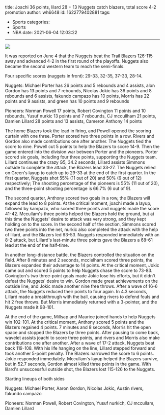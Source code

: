 title: Joachi 36 points, lilard 28 + 13 Nuggets catch blazers, total score 4-2 promotion
author: wh6648
id: 1622779402881
tags: 
- Sports
categories: 
- Sports
- NBA
date: 2021-06-04 12:03:22
---
![](https://p7.itc.cn/q_70/images01/20210604/2b1016badca549a4988492c20c653ca7.jpeg)


It was reported on June 4 that the Nuggets beat the Trail Blazers 126-115 away and advanced 4-2 in the first round of the playoffs. Nuggets also became the second western team to reach the semi-finals.

Four specific scores (nuggets in front): 29-33, 32-35, 37-33, 28-14.

Nuggets: Michael Porter has 26 points and 5 rebounds and 4 assists, alon Gordon has 13 points and 7 rebounds, Nicolas Jokic has 36 points and 8 rebounds and 6 assists, fakundo campazo has 10 points, Morris has 22 points and 9 assists, and green has 10 points and 9 rebounds

Pioneers: Norman Powell 17 points, Robert Covington 11 points and 10 rebounds, Yusuf nurkic 13 points and 7 rebounds, CJ mccullham 21 points, Damien Lillard 28 points and 13 assists, Cameron Anthony 14 points

The home Blazers took the lead in firing, and Powell opened the scoring curtain with one three. Porter scored two three points in a row. Rivers and Gordon also made contributions one after another. The Nuggets tied the score to nine. Powell cut 5 points to help the Blazers to score 14-9. Then the game entered into the division war between Porter and the pioneers. Porter scored six goals, including four three points, supporting the Nuggets team. Lillard continues the crazy G5, 34.2 seconds, Lillard assists Simmons outside to complete the attack, the Blazers lead 33-27. The Nuggets relied on Green's layup to catch up to 29-33 at the end of the first quarter. In the first quarter, Nuggets shot 55% (11 out of 20) and 50% (6 out of 12) respectively; The shooting percentage of the pioneers is 55% (11 out of 20), and the three-point shooting percentage is 66.7% (6 out of 9).

The second quarter, Anthony scored two goals in a row, the Blazers will expand the lead to 8 points. At the critical moment, joachi made a layup, followed by kampazo, who scored three points and nuggets made the score 41-42. Mccullam's three points helped the Blazers hold the ground, but at this time the Nuggets' desire to attack was very strong, and they kept holding on to the score. In the second half of the section, Simmons scored two three points into the net, nurkic also completed the attack with the help of lilard, and the Blazers led 63-53. Nuggets responded immediately with an 8-2 attack, but Lillard's last-minute three points gave the Blazers a 68-61 lead at the end of the half-time.

In another long-distance battle, the Blazers controlled the situation on the field. After 8 minutes and 2 seconds, mcclelham scored three points, the Blazers expanded their advantage to 14 points. At the critical moment, Jokic came out and scored 5 points to help Nuggets chase the score to 73-83. Covington's two three-point goals made Jokic lose his efforts, but it didn't defeat the Nuggets' desire to win. Gordon made great achievements on the outside line, and Jokic made another nine free throws. After a wave of 16-6 attack, the Nuggets reduced their points to four again. In 4.3 seconds, Lillard made a breakthrough with the ball, causing rivers to defend fouls and hit 2 free throws. But Morris immediately returned with a 3-pointer, and the Nuggets made it 98-101.

At the end of the game, Millsap and Maurice joined hands to help Nuggets win 102-101. At the critical moment, Anthony scored 5 points and the Blazers regained 4 points. 7 minutes and 8 seconds, Morris hit the open space and stopped the Blazers by three points. After pausing to come back, wavelet assists joachi to score three points, and rivers and Morris also make contributions one after another. After a wave of 17-2 attack, Nuggets beat back 119-108. With his life hanging on the line, Lillard stepped forward and took another 5-point penalty. The Blazers narrowed the score to 6 points. Jokic responded immediately. Mccullam's layup helped the Blazers survive, but in 52.7 seconds, Gordon almost killed three points in the game. With lilard's unsuccessful outside shot, the Blazers lost 115-126 to the Nuggets.

Starting lineups of both sides

Nuggets: Michael Porter, Aaron Gordon, Nicolas Jokic, Austin rivers, fakundo campazo

Pioneers: Norman Powell, Robert Covington, Yusuf nurkich, CJ mccullam, Damien Lillard

